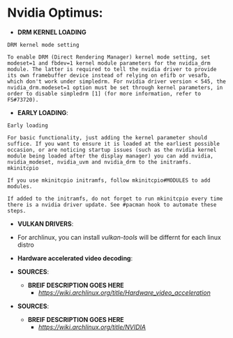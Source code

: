 # Nvidia Optimus:

* **DRM KERNEL LOADING**
```
DRM kernel mode setting

To enable DRM (Direct Rendering Manager) kernel mode setting, set modeset=1 and fbdev=1 kernel module parameters for the nvidia_drm module. The latter is required to tell the nvidia driver to provide its own framebuffer device instead of relying on efifb or vesafb, which don't work under simpledrm. For nvidia driver version < 545, the nvidia_drm.modeset=1 option must be set through kernel parameters, in order to disable simpledrm [1] (for more information, refer to FS#73720).
```
* **EARLY LOADING**:
```
Early loading

For basic functionality, just adding the kernel parameter should suffice. If you want to ensure it is loaded at the earliest possible occasion, or are noticing startup issues (such as the nvidia kernel module being loaded after the display manager) you can add nvidia, nvidia_modeset, nvidia_uvm and nvidia_drm to the initramfs.
mkinitcpio

If you use mkinitcpio initramfs, follow mkinitcpio#MODULES to add modules.

If added to the initramfs, do not forget to run mkinitcpio every time there is a nvidia driver update. See #pacman hook to automate these steps. 
```
* **VULKAN DRIVERS**:
- For archlinux, you can install *vulkan-tools* will be differnt for each linux distro
* **Hardware accelerated video decoding**:



- **SOURCES**:
    - **BREIF DESCRIPTION GOES HERE**
        - *https://wiki.archlinux.org/title/Hardware_video_acceleration*



- **SOURCES**:
    - **BREIF DESCRIPTION GOES HERE**
        - *https://wiki.archlinux.org/title/NVIDIA*

